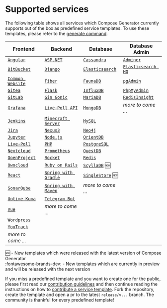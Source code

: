 # Supported services

The following table shows all services which Compose Generator currently supports out of the box as predefined service templates. To use these templates, please refer to the [generate command](../usage/generate).

| Frontend                                                                                                                                                      | Backend                                                                                                                                                    | Database                                                                                                                                                      | Database Admin                                                                                                                                                   |
| ------------------------------------------------------------------------------------------------------------------------------------------------------------- | ---------------------------------------------------------------------------------------------------------------------------------------------------------- | ------------------------------------------------------------------------------------------------------------------------------------------------------------- | ---------------------------------------------------------------------------------------------------------------------------------------------------------------- |
| [`Angular`](https://github.com/compose-generator/compose-generator/tree/release/v1.1.x/predefined-services/frontend/angular)                                  | [`ASP.NET`](https://github.com/compose-generator/compose-generator/tree/release/v1.1.x/predefined-services/backend/aspnet)                                 | [`Cassandra`](https://github.com/compose-generator/compose-generator/tree/release/v1.1.x/predefined-services/database/cassandra)                              | [`Adminer`](https://github.com/compose-generator/compose-generator/tree/release/v1.1.x/predefined-services/db-admin/adminer)                                     |
| [`BitBucket`](https://github.com/compose-generator/compose-generator/tree/release/v1.1.x/predefined-services/frontend/bitbucket)                              | [`Django`](https://github.com/compose-generator/compose-generator/tree/release/v1.1.x/predefined-services/backend/django)                                  | [`Elasticsearch`](https://github.com/compose-generator/compose-generator/tree/release/v1.1.x/predefined-services/database/elasticsearch)                      | [`Elasticsearch HQ`](https://github.com/compose-generator/compose-generator/tree/release/v1.1.x/predefined-services/db-admin/elasticsearch-hq)                   |
| [`Common Website`](https://github.com/compose-generator/compose-generator/tree/release/v1.1.x/predefined-services/frontend/common-website)                    | [`Fiber`](https://github.com/compose-generator/compose-generator/tree/release/v1.1.x/predefined-services/backend/fiber)                                    | [`FaunaDB`](https://github.com/compose-generator/compose-generator/tree/release/v1.1.x/predefined-services/database/faunadb)                                  | [`pgAdmin`](https://github.com/compose-generator/compose-generator/tree/release/v1.1.x/predefined-services/db-admin/pgadmin)                                     |
| [`Gitea`](https://github.com/compose-generator/compose-generator/tree/release/v1.1.x/predefined-services/frontend/gitea)                                      | [`Flask`](https://github.com/compose-generator/compose-generator/tree/release/v1.1.x/predefined-services/backend/flask)                                    | [`InfluxDB`](https://github.com/compose-generator/compose-generator/tree/release/v1.1.x/predefined-services/database/influxdb)                                | [`PhpMyAdmin`](https://github.com/compose-generator/compose-generator/tree/release/v1.1.x/predefined-services/db-admin/phpmyadmin)                               |
| [`GitLab`](https://github.com/compose-generator/compose-generator/tree/release/v1.1.x/predefined-services/frontend/gitlab)                                    | [`Gin Gonic`](https://github.com/compose-generator/compose-generator/tree/release/v1.1.x/predefined-services/backend/gin)                                  | [`MariaDB`](https://github.com/compose-generator/compose-generator/tree/release/v1.1.x/predefined-services/database/mariadb)                                  | [`RedisInsight`](https://github.com/compose-generator/compose-generator/tree/release/v1.1.x/predefined-services/db-admin/redis-insight)                          |
| [`Grafana`](https://github.com/compose-generator/compose-generator/tree/release/v1.1.x/predefined-services/frontend/grafana)                                  | [`Live-Poll API`](https://github.com/compose-generator/compose-generator/tree/release/v1.1.x/predefined-services/backend/live-poll-api)                    | [`MongoDB`](https://github.com/compose-generator/compose-generator/tree/release/v1.1.x/predefined-services/database/mongodb)                                  | *more to come ...*                                                                                                                                               |
| [`Jenkins`](https://github.com/compose-generator/compose-generator/tree/release/v1.1.x/predefined-services/frontend/jenkins)                                  | [`Minecraft Server`](https://github.com/compose-generator/compose-generator/tree/release/v1.1.x/predefined-services/backend/minecraft-server)              | [`MySQL`](https://github.com/compose-generator/compose-generator/tree/release/v1.1.x/predefined-services/database/mysql)                                      |                                                                                                                                                                  |
| [`Jira`](https://github.com/compose-generator/compose-generator/tree/release/v1.1.x/predefined-services/frontend/jira)                                        | [`Nexus3`](https://github.com/compose-generator/compose-generator/tree/release/v1.1.x/predefined-services/backend/nexus)                                   | [`Neo4j`](https://github.com/compose-generator/compose-generator/tree/release/v1.1.x/predefined-services/database/neo4j)                                      |                                                                                                                                                                  |
| [`Jupyter`](https://github.com/compose-generator/compose-generator/tree/release/v1.1.x/predefined-services/frontend/jupyter)                                  | [`Node.js`](https://github.com/compose-generator/compose-generator/tree/release/v1.1.x/predefined-services/backend/node)                                   | [`OrientDB`](https://github.com/compose-generator/compose-generator/tree/release/v1.1.x/predefined-services/database/orientdb)                                |                                                                                                                                                                  |
| [`Live-Poll`](https://github.com/compose-generator/compose-generator/tree/release/v1.1.x/predefined-services/frontend/live-poll)                              | [`PHP`](https://github.com/compose-generator/compose-generator/tree/release/v1.1.x/predefined-services/backend/php)                                        | [`PostgreSQL`](https://github.com/compose-generator/compose-generator/tree/release/v1.1.x/predefined-services/database/postgres)                              |                                                                                                                                                                  |
| [`Nextcloud`](https://github.com/compose-generator/compose-generator/tree/release/v1.1.x/predefined-services/frontend/nextcloud)                              | [`Prometheus`](https://github.com/compose-generator/compose-generator/tree/release/v1.1.x/predefined-services/backend/prometheus)                          | [`QuestDB`](https://github.com/compose-generator/compose-generator/tree/release/v1.1.x/predefined-services/database/questdb)                                  |                                                                                                                                                                  |
| [`OpenProject`](https://github.com/compose-generator/compose-generator/tree/release/v1.1.x/predefined-services/frontend/openproject)                          | [`Rocket`](https://github.com/compose-generator/compose-generator/tree/release/v1.1.x/predefined-services/backend/rocket)                                  | [`Redis`](https://github.com/compose-generator/compose-generator/tree/release/v1.1.x/predefined-services/database/redis)                                      |                                                                                                                                                                  |
| [`Owncloud`](https://github.com/compose-generator/compose-generator/tree/release/v1.1.x/predefined-services/frontend/owncloud)                                | [`Ruby on Rails`](https://github.com/compose-generator/compose-generator/tree/release/v1.1.x/predefined-services/backend/rails)                            | [`ScyllaDB`](https://github.com/compose-generator/compose-generator/tree/release/v1.1.x/predefined-services/database/scylladb) :new:                          |                                                                                                                                                                  |
| [`React`](https://github.com/compose-generator/compose-generator/tree/release/v1.1.x/predefined-services/frontend/react)                                      | [`Spring with Gradle`](https://github.com/compose-generator/compose-generator/tree/release/v1.1.x/predefined-services/backend/spring-gradle)               | [`SingleStore`](https://github.com/compose-generator/compose-generator/tree/release/v1.1.x/predefined-services/database/singlestore) :new:                    |                                                                                                                                                                  |
| [`SonarQube`](https://github.com/compose-generator/compose-generator/tree/release/v1.1.x/predefined-services/frontend/sonarqube)                              | [`Spring with Maven`](https://github.com/compose-generator/compose-generator/tree/release/v1.1.x/predefined-services/backend/spring-maven)                 | *more to come ...*                                                                                                                                            |                                                                                                                                                                  |
| [`Uptime Kuma`](https://github.com/compose-generator/compose-generator/tree/release/v1.1.x/predefined-services/frontend/uptime-kuma)                          | [`Telegram Bot`](https://github.com/compose-generator/compose-generator/tree/release/v1.1.x/predefined-services/backend/telegram-bot)                      |                                                                                                                                                               |                                                                                                                                                                  |
| [`Vue`](https://github.com/compose-generator/compose-generator/tree/release/v1.1.x/predefined-services/frontend/vue)                                          | *more to come ...*                                                                                                                                         |                                                                                                                                                               |                                                                                                                                                                  |
| [`Wordpress`](https://github.com/compose-generator/compose-generator/tree/release/v1.1.x/predefined-services/frontend/wordpress)                              |                                                                                                                                                            |                                                                                                                                                               |                                                                                                                                                                  |
| [`YouTrack`](https://github.com/compose-generator/compose-generator/tree/release/v1.1.x/predefined-services/frontend/youtrack)                                |                                                                                                                                                            |                                                                                                                                                               |                                                                                                                                                                  |
| *more to come ...*                                                                                                                                            |                                                                                                                                                            |                                                                                                                                                               |                                                                                                                                                                  |

:new: - New templates which were released with the latest version of Compose Generator <br>
:fontawesome-brands-dev: - New templates which are currently in preview and will be released with the next version

If you miss a predefined template and you want to create one for the public, please first read our [contribution guidelines](../contributing) and then continue reading the instructions on how to [contribute a service template](https://github.com/compose-generator/compose-generator/blob/docs/supported-services-page/predefined-services/README.md). Fork the repository, create the template and open a pr to the latest `release/v...` branch. The community is thankful for every predefined template!